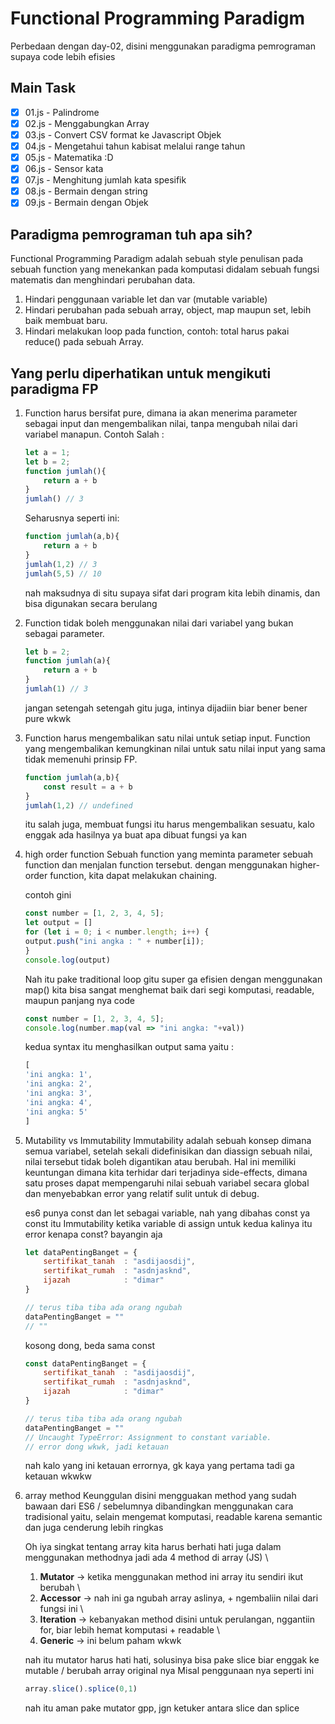 # Functional Programming Paradigm
Perbedaan dengan day-02, disini menggunakan paradigma pemrograman supaya code lebih efisies
## Main Task
- [x] 01.js - Palindrome
- [x] 02.js - Menggabungkan Array
- [x] 03.js - Convert CSV format ke Javascript Objek
- [x] 04.js - Mengetahui tahun kabisat melalui range tahun
- [x] 05.js - Matematika :D
- [x] 06.js - Sensor kata
- [x] 07.js - Menghitung jumlah kata spesifik
- [x] 08.js - Bermain dengan string
- [x] 09.js - Bermain dengan Objek

## Paradigma pemrograman tuh apa sih?
Functional Programming Paradigm adalah sebuah style penulisan pada sebuah function yang menekankan pada
komputasi didalam sebuah fungsi matematis dan menghindari perubahan data.
1.	Hindari penggunaan variable let dan var (mutable variable)
2.	Hindari perubahan pada sebuah array, object, map maupun set, lebih baik membuat baru.
3.	Hindari melakukan loop pada function, contoh: total harus pakai reduce() pada sebuah Array.


## Yang perlu diperhatikan untuk mengikuti paradigma FP
 1. Function harus bersifat pure, dimana ia akan menerima parameter sebagai input dan mengembalikan nilai, tanpa mengubah nilai dari variabel manapun.
    Contoh Salah :
    ```javascript
    let a = 1;
    let b = 2;
    function jumlah(){
        return a + b
    }
    jumlah() // 3
    ```

    Seharusnya seperti ini:
    ```javascript
    function jumlah(a,b){
        return a + b
    }
    jumlah(1,2) // 3
    jumlah(5,5) // 10
    ```
    nah maksudnya di situ supaya sifat dari program kita lebih dinamis, dan bisa digunakan secara berulang


2. Function tidak boleh menggunakan nilai dari variabel yang bukan sebagai parameter.
    ```javascript
    let b = 2;
    function jumlah(a){
        return a + b
    }
    jumlah(1) // 3
    ```
    jangan setengah setengah gitu juga, intinya dijadiin biar bener bener pure wkwk

3. Function harus mengembalikan satu nilai untuk setiap input. Function yang mengembalikan kemungkinan nilai untuk satu nilai input yang sama tidak memenuhi prinsip FP.
    ```javascript
    function jumlah(a,b){
        const result = a + b
    }
    jumlah(1,2) // undefined
    ```
    itu salah juga, membuat fungsi itu harus mengembalikan sesuatu, kalo enggak ada hasilnya ya buat apa dibuat fungsi ya kan


4. high order function
    Sebuah function yang meminta parameter sebuah function dan menjalan function tersebut.
    dengan menggunakan higher-order function, kita dapat melakukan chaining. 

    contoh gini
    ```javascript
    const number = [1, 2, 3, 4, 5];
    let output = []
    for (let i = 0; i < number.length; i++) {
    output.push("ini angka : " + number[i]);
    }
    console.log(output)
    ```
    Nah itu pake traditional loop gitu super ga efisien
    dengan menggunakan map() kita bisa sangat menghemat baik dari segi komputasi, readable, maupun panjang nya code
    ```javascript
    const number = [1, 2, 3, 4, 5];
    console.log(number.map(val => "ini angka: "+val))
    ```
    kedua syntax itu menghasilkan output sama yaitu :
    ```javascript
    [
    'ini angka: 1',
    'ini angka: 2',
    'ini angka: 3',
    'ini angka: 4',
    'ini angka: 5'
    ]
    ```

5. Mutability vs Immutability
    Immutability adalah sebuah konsep dimana semua variabel, setelah sekali didefinisikan dan diassign sebuah nilai, nilai tersebut tidak boleh digantikan atau berubah.
    Hal ini memiliki keuntungan dimana kita terhidar dari terjadinya side-effects,
    dimana satu proses dapat mempengaruhi nilai sebuah variabel secara global dan menyebabkan error yang relatif sulit untuk di debug.

    es6 punya const dan let sebagai variable, 
    nah yang dibahas const ya
    const itu Immutability ketika variable di assign untuk kedua kalinya itu error
    kenapa const?
    bayangin aja
    ```javascript
    let dataPentingBanget = {
        sertifikat_tanah  : "asdijaosdij",
        sertifikat_rumah  : "asdnjasknd",
        ijazah            : "dimar"
    }

    // terus tiba tiba ada orang ngubah
    dataPentingBanget = ""
    // ""
    ```
    kosong dong, beda sama const
    ```javascript
    const dataPentingBanget = {
        sertifikat_tanah  : "asdijaosdij",
        sertifikat_rumah  : "asdnjasknd",
        ijazah            : "dimar"
    }

    // terus tiba tiba ada orang ngubah
    dataPentingBanget = ""
    // Uncaught TypeError: Assignment to constant variable.
    // error dong wkwk, jadi ketauan
    ```
    nah kalo yang ini ketauan errornya, gk kaya yang pertama tadi ga ketauan wkwkw

6. array method 
    Keunggulan disini mengguakan method yang sudah bawaan dari ES6 / sebelumnya dibandingkan 
    menggunakan cara tradisional yaitu, selain mengemat komputasi, readable karena semantic
    dan juga cenderung lebih ringkas

    Oh iya singkat tentang array kita harus berhati hati juga dalam menggunakan methodnya
    jadi ada 4 method di array (JS) \
    1. **Mutator** -> ketika menggunakan method ini array itu sendiri ikut berubah \
    1. **Accessor** -> nah ini ga ngubah array aslinya, + ngembaliin nilai dari fungsi ini \
    1. **Iteration** -> kebanyakan method disini untuk perulangan, nggantiin for, biar lebih hemat komputasi + readable \
    1. **Generic** -> ini belum paham wkwk

    nah itu mutator harus hati hati, solusinya bisa pake slice biar enggak ke mutable / berubah array original nya
    Misal penggunaan nya seperti ini
    ```javascript
    array.slice().splice(0,1)
    ```
    nah itu aman pake mutator gpp, jgn ketuker antara slice dan splice




